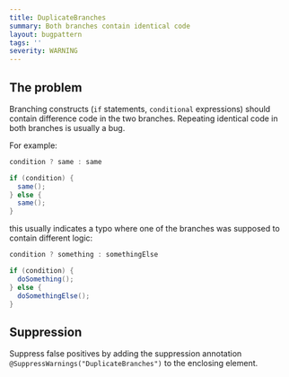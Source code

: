 ```yaml
---
title: DuplicateBranches
summary: Both branches contain identical code
layout: bugpattern
tags: ''
severity: WARNING
---
```


<!--
*** AUTO-GENERATED, DO NOT MODIFY ***
To make changes, edit the @BugPattern annotation or the explanation in docs/bugpattern.
-->


## The problem
Branching constructs (`if` statements, `conditional` expressions) should contain
difference code in the two branches. Repeating identical code in both branches
is usually a bug.

For example:

```java
condition ? same : same
```

```java
if (condition) {
  same();
} else {
  same();
}
```

this usually indicates a typo where one of the branches was supposed to contain
different logic:

```java
condition ? something : somethingElse
```

```java
if (condition) {
  doSomething();
} else {
  doSomethingElse();
}
```

## Suppression
Suppress false positives by adding the suppression annotation `@SuppressWarnings("DuplicateBranches")` to the enclosing element.
